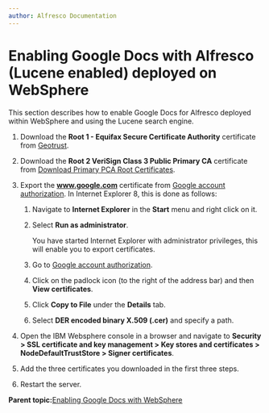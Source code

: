 ```yaml
---
author: Alfresco Documentation
---
```


# Enabling Google Docs with Alfresco \(Lucene enabled\) deployed on WebSphere

This section describes how to enable Google Docs for Alfresco deployed within WebSphere and using the Lucene search engine.

1.  Download the **Root 1 - Equifax Secure Certificate Authority** certificate from [Geotrust](http://www.geotrust.com/resources/root-certificates/index.html).

2.  Download the **Root 2 VeriSign Class 3 Public Primary CA** certificate from [Download Primary PCA Root Certificates](http://www.verisign.com/support/roots.html).

3.  Export the **www.google.com** certificate from [Google account authorization](https://www.google.com/accounts/AuthSubRequest). In Internet Explorer 8, this is done as follows:

    1.  Navigate to **Internet Explorer** in the **Start** menu and right click on it.

    2.  Select **Run as administrator**.

        You have started Internet Explorer with administrator privileges, this will enable you to export certificates.

    3.  Go to [Google account authorization](https://www.google.com/accounts/AuthSubRequest).

    4.  Click on the padlock icon \(to the right of the address bar\) and then **View certificates**.

    5.  Click **Copy to File** under the **Details** tab.

    6.  Select **DER encoded binary X.509 \(.cer\)** and specify a path.

4.  Open the IBM Websphere console in a browser and navigate to **Security \> SSL certificate and key management \> Key stores and certificates \> NodeDefaultTrustStore \> Signer certificates**.

5.  Add the three certificates you downloaded in the first three steps.

6.  Restart the server.


**Parent topic:**[Enabling Google Docs with WebSphere](../concepts/googledocs-Websphere-integration_overview.md)

